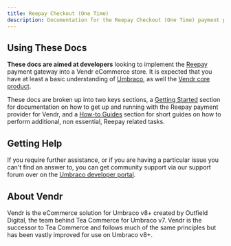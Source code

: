 ```yaml
---
title: Reepay Checkout (One Time)
description: Documentation for the Reepay Checkout (One Time) payment provider for Vendr, the eCommerce solution for Umbraco v8+
---
```


## Using These Docs

**These docs are aimed at developers** looking to implement the [Reepay](https://reepay.com) payment gateway into a Vendr eCommerce store. It is expected that you have at least a basic understanding of [Umbraco](https://umbraco.com), as well the [Vendr core product](../../../../core/).

These docs are broken up into two keys sections, a [Getting Started](getting-started/) section for documentation on how to get up and running with the Reepay payment provider for Vendr, and a [How-to Guides](how-to-guides/) section for short guides on how to perform additional, non essential, Reepay related tasks.

## Getting Help

If you require further assistance, or if you are having a particular issue you can't find an answer to, you can get community support via our support forum over on the [Umbraco developer portal](https://our.umbraco.com/packages/website-utilities/vendr/vendr-support/).

## About Vendr

Vendr is the eCommerce solution for Umbraco v8+ created by Outfield Digital, the team behind Tea Commerce for Umbraco v7. Vendr is the successor to Tea Commerce and follows much of the same principles but has been vastly improved for use on Umbraco v8+.